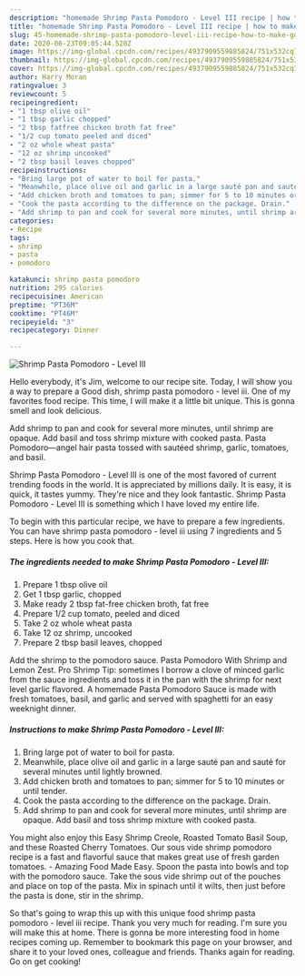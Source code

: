 ```yaml
---
description: "homemade Shrimp Pasta Pomodoro - Level III recipe | how to make good Shrimp Pasta Pomodoro - Level III"
title: "homemade Shrimp Pasta Pomodoro - Level III recipe | how to make good Shrimp Pasta Pomodoro - Level III"
slug: 45-homemade-shrimp-pasta-pomodoro-level-iii-recipe-how-to-make-good-shrimp-pasta-pomodoro-level-iii
date: 2020-06-23T09:05:44.520Z
image: https://img-global.cpcdn.com/recipes/4937909559885824/751x532cq70/shrimp-pasta-pomodoro-level-iii-recipe-main-photo.jpg
thumbnail: https://img-global.cpcdn.com/recipes/4937909559885824/751x532cq70/shrimp-pasta-pomodoro-level-iii-recipe-main-photo.jpg
cover: https://img-global.cpcdn.com/recipes/4937909559885824/751x532cq70/shrimp-pasta-pomodoro-level-iii-recipe-main-photo.jpg
author: Harry Moran
ratingvalue: 3
reviewcount: 5
recipeingredient:
- "1 tbsp olive oil"
- "1 tbsp garlic chopped"
- "2 tbsp fatfree chicken broth fat free"
- "1/2 cup tomato peeled and diced"
- "2 oz whole wheat pasta"
- "12 oz shrimp uncooked"
- "2 tbsp basil leaves chopped"
recipeinstructions:
- "Bring large pot of water to boil for pasta."
- "Meanwhile, place olive oil and garlic in a large sauté pan and sauté for several minutes until lightly browned."
- "Add chicken broth and tomatoes to pan; simmer for 5 to 10 minutes or until tender."
- "Cook the pasta according to the difference on the package. Drain."
- "Add shrimp to pan and cook for several more minutes, until shrimp are opaque. Add basil and toss shrimp mixture with cooked pasta."
categories:
- Recipe
tags:
- shrimp
- pasta
- pomodoro

katakunci: shrimp pasta pomodoro 
nutrition: 295 calories
recipecuisine: American
preptime: "PT36M"
cooktime: "PT46M"
recipeyield: "3"
recipecategory: Dinner

---
```



![Shrimp Pasta Pomodoro - Level III](https://img-global.cpcdn.com/recipes/4937909559885824/751x532cq70/shrimp-pasta-pomodoro-level-iii-recipe-main-photo.jpg)

Hello everybody, it's Jim, welcome to our recipe site. Today, I will show you a way to prepare a Good dish, shrimp pasta pomodoro - level iii. One of my favorites food recipe. This time, I will make it a little bit unique. This is gonna smell and look delicious.

Add shrimp to pan and cook for several more minutes, until shrimp are opaque. Add basil and toss shrimp mixture with cooked pasta. Pasta Pomodoro—angel hair pasta tossed with sautéed shrimp, garlic, tomatoes, and basil.

Shrimp Pasta Pomodoro - Level III is one of the most favored of current trending foods in the world. It is appreciated by millions daily. It is easy, it is quick, it tastes yummy. They're nice and they look fantastic. Shrimp Pasta Pomodoro - Level III is something which I have loved my entire life.


To begin with this particular recipe, we have to prepare a few ingredients. You can have shrimp pasta pomodoro - level iii using 7 ingredients and 5 steps. Here is how you cook that.

<!--inarticleads1-->

##### The ingredients needed to make Shrimp Pasta Pomodoro - Level III:

1. Prepare 1 tbsp olive oil
1. Get 1 tbsp garlic, chopped
1. Make ready 2 tbsp fat-free chicken broth, fat free
1. Prepare 1/2 cup tomato, peeled and diced
1. Take 2 oz whole wheat pasta
1. Take 12 oz shrimp, uncooked
1. Prepare 2 tbsp basil leaves, chopped


Add the shrimp to the pomodoro sauce. Pasta Pomodoro With Shrimp and Lemon Zest. Pro Shrimp Tip: sometimes I borrow a clove of minced garlic from the sauce ingredients and toss it in the pan with the shrimp for next level garlic flavored. A homemade Pasta Pomodoro Sauce is made with fresh tomatoes, basil, and garlic and served with spaghetti for an easy weeknight dinner. 

<!--inarticleads2-->

##### Instructions to make Shrimp Pasta Pomodoro - Level III:

1. Bring large pot of water to boil for pasta.
1. Meanwhile, place olive oil and garlic in a large sauté pan and sauté for several minutes until lightly browned.
1. Add chicken broth and tomatoes to pan; simmer for 5 to 10 minutes or until tender.
1. Cook the pasta according to the difference on the package. Drain.
1. Add shrimp to pan and cook for several more minutes, until shrimp are opaque. Add basil and toss shrimp mixture with cooked pasta.


You might also enjoy this Easy Shrimp Creole, Roasted Tomato Basil Soup, and these Roasted Cherry Tomatoes. Our sous vide shrimp pomodoro recipe is a fast and flavorful sauce that makes great use of fresh garden tomatoes. - Amazing Food Made Easy. Spoon the pasta into bowls and top with the pomodoro sauce. Take the sous vide shrimp out of the pouches and place on top of the pasta. Mix in spinach until it wilts, then just before the pasta is done, stir in the shrimp. 

So that's going to wrap this up with this unique food shrimp pasta pomodoro - level iii recipe. Thank you very much for reading. I'm sure you will make this at home. There is gonna be more interesting food in home recipes coming up. Remember to bookmark this page on your browser, and share it to your loved ones, colleague and friends. Thanks again for reading. Go on get cooking!
